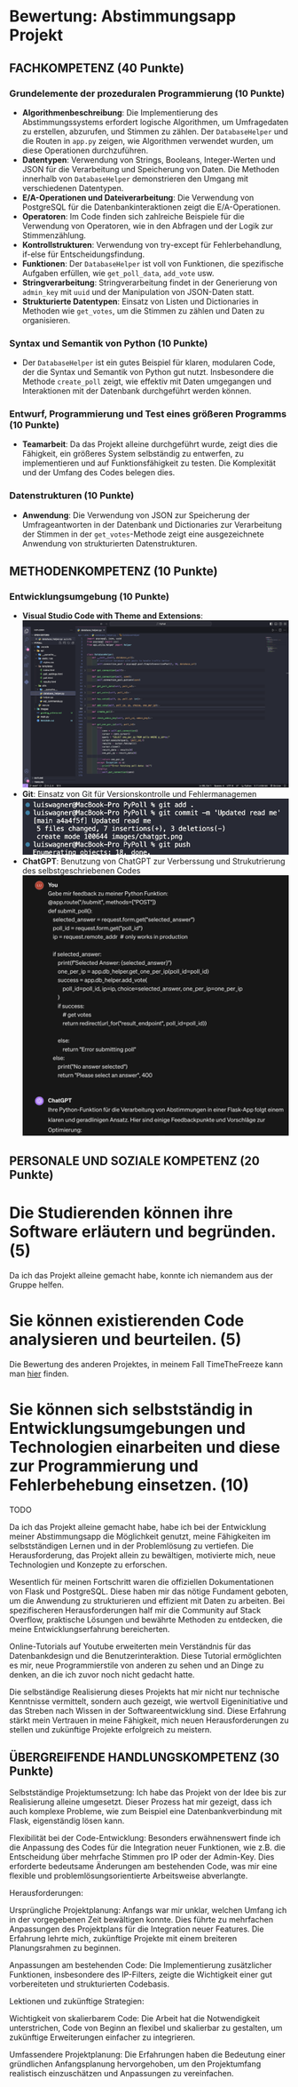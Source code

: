 
# Bewertung: Abstimmungsapp Projekt

## FACHKOMPETENZ (40 Punkte)

### Grundelemente der prozeduralen Programmierung (10 Punkte)
- **Algorithmenbeschreibung**: Die Implementierung des Abstimmungssystems erfordert logische Algorithmen, um Umfragedaten zu erstellen, abzurufen, und Stimmen zu zählen. Der `DatabaseHelper` und die Routen in `app.py` zeigen, wie Algorithmen verwendet wurden, um diese Operationen durchzuführen.
- **Datentypen**: Verwendung von Strings, Booleans, Integer-Werten und JSON für die Verarbeitung und Speicherung von Daten. Die Methoden innerhalb von `DatabaseHelper` demonstrieren den Umgang mit verschiedenen Datentypen.
- **E/A-Operationen und Dateiverarbeitung**: Die Verwendung von PostgreSQL für die Datenbankinteraktionen zeigt die E/A-Operationen. 
- **Operatoren**: Im Code finden sich zahlreiche Beispiele für die Verwendung von Operatoren, wie in den Abfragen und der Logik zur Stimmenzählung.
- **Kontrollstrukturen**: Verwendung von try-except für Fehlerbehandlung, if-else für Entscheidungsfindung.
- **Funktionen**: Der `DatabaseHelper` ist voll von Funktionen, die spezifische Aufgaben erfüllen, wie `get_poll_data`, `add_vote` usw.
- **Stringverarbeitung**: Stringverarbeitung findet in der Generierung von `admin_key` mit `uuid` und der Manipulation von JSON-Daten statt.
- **Strukturierte Datentypen**: Einsatz von Listen und Dictionaries in Methoden wie `get_votes`, um die Stimmen zu zählen und Daten zu organisieren.

### Syntax und Semantik von Python (10 Punkte)
- Der `DatabaseHelper` ist ein gutes Beispiel für klaren, modularen Code, der die Syntax und Semantik von Python gut nutzt. Insbesondere die Methode `create_poll` zeigt, wie effektiv mit Daten umgegangen und Interaktionen mit der Datenbank durchgeführt werden können.

### Entwurf, Programmierung und Test eines größeren Programms (10 Punkte)
- **Teamarbeit**: Da das Projekt alleine durchgeführt wurde, zeigt dies die Fähigkeit, ein größeres System selbständig zu entwerfen, zu implementieren und auf Funktionsfähigkeit zu testen. Die Komplexität und der Umfang des Codes belegen dies.

### Datenstrukturen (10 Punkte)
- **Anwendung**: Die Verwendung von JSON zur Speicherung der Umfrageantworten in der Datenbank und Dictionaries zur Verarbeitung der Stimmen in der `get_votes`-Methode zeigt eine ausgezeichnete Anwendung von strukturierten Datenstrukturen.

## METHODENKOMPETENZ (10 Punkte)

### Entwicklungsumgebung (10 Punkte)
- **Visual Studio Code with Theme and Extensions**: ![Visual Studio Code](https://github.com/LxisW/PyPoll/blob/main/images/vsc.png)
- **Git**: Einsatz von Git für Versionskontrolle und Fehlermanagemen ![GIT](https://github.com/LxisW/PyPoll/blob/main/images/git.png) 
- **ChatGPT**: Benutzung von ChatGPT zur Verberssung und Strukutrierung des selbstgeschriebenen Codes ![ChatGPT](https://github.com/LxisW/PyPoll/blob/main/images/chatgpt.png)



## PERSONALE UND SOZIALE KOMPETENZ (20 Punkte)

# Die Studierenden können ihre Software erläutern und begründen. (5)
<!-- Jeder in der Gruppe: You have helped someone else and taught something to a fellow student (get a support message from one person) -->
Da ich das Projekt alleine gemacht habe, konnte ich niemandem aus der Gruppe helfen.

# Sie können existierenden Code analysieren und beurteilen. (5)
<!-- Pro Gruppe:You have critiqued another group project. Link to your critique here (another wiki page on your git) and link the project in the critique, use these evaluation criteria to critique the other project. Make sure they get a top grade after making the suggested changes -->
Die Bewertung des anderen Projektes, in meinem Fall TimeTheFreeze kann man [hier](https://github.com/LxisW/PyPoll/blob/main/grading_time_the_freeze.md) finden.

# Sie können sich selbstständig in Entwicklungsumgebungen und Technologien einarbeiten und diese zur Programmierung und Fehlerbehebung einsetzen. (10)
<!-- Which technology did you learn outside of the teacher given input -->
<!-- Did you or your group get help from someone in the classroom (get a support message here from the person who helped you) -->
TODO

Da ich das Projekt alleine gemacht habe, habe ich bei der Entwicklung meiner Abstimmungsapp die Möglichkeit genutzt, meine Fähigkeiten im selbstständigen Lernen und in der Problemlösung zu vertiefen. Die Herausforderung, das Projekt allein zu bewältigen, motivierte mich, neue Technologien und Konzepte zu erforschen.

Wesentlich für meinen Fortschritt waren die offiziellen Dokumentationen von Flask und PostgreSQL. Diese haben mir das nötige Fundament geboten, um die Anwendung zu strukturieren und effizient mit Daten zu arbeiten. Bei spezifischeren Herausforderungen half mir die Community auf Stack Overflow, praktische Lösungen und bewährte Methoden zu entdecken, die meine Entwicklungserfahrung bereicherten.

Online-Tutorials auf Youtube erweiterten mein Verständnis für das Datenbankdesign und die Benutzerinteraktion. Diese Tutorial ermöglichten es mir, neue Programmierstile von anderen zu sehen und an Dinge zu denken, an die ich zuvor noch nicht gedacht hatte.

Die selbständige Realisierung dieses Projekts hat mir nicht nur technische Kenntnisse vermittelt, sondern auch gezeigt, wie wertvoll Eigeninitiative und das Streben nach Wissen in der Softwareentwicklung sind. Diese Erfahrung stärkt mein Vertrauen in meine Fähigkeit, mich neuen Herausforderungen zu stellen und zukünftige Projekte erfolgreich zu meistern.

## ÜBERGREIFENDE HANDLUNGSKOMPETENZ (30 Punkte)
<!-- Which parts of your project are you proud of and why (describe, analyse, link) -->
<!-- Where were the problems with your implementation, timeline, functionality, team management (describe, analyse, reflect from past to future, link if relevant) -->
Selbstständige Projektumsetzung: Ich habe das Projekt von der Idee bis zur Realisierung alleine umgesetzt. Dieser Prozess hat mir gezeigt, dass ich auch komplexe Probleme, wie zum Beispiel eine Datenbankverbindung mit Flask, eigenständig lösen kann.

Flexibilität bei der Code-Entwicklung: Besonders erwähnenswert finde ich die Anpassung des Codes für die Integration neuer Funktionen, wie z.B. die Entscheidung über mehrfache Stimmen pro IP oder der Admin-Key. Dies erforderte bedeutsame Änderungen am bestehenden Code, was mir eine flexible und problemlösungsorientierte Arbeitsweise abverlangte.

Herausforderungen:

Ursprüngliche Projektplanung: Anfangs war mir unklar, welchen Umfang ich in der vorgegebenen Zeit bewältigen konnte. Dies führte zu mehrfachen Anpassungen des Projektplans für die Integration neuer Features. Die Erfahrung lehrte mich, zukünftige Projekte mit einem breiteren Planungsrahmen zu beginnen.

Anpassungen am bestehenden Code: Die Implementierung zusätzlicher Funktionen, insbesondere des IP-Filters, zeigte die Wichtigkeit einer gut vorbereiteten und strukturierten Codebasis.

Lektionen und zukünftige Strategien:

Wichtigkeit von skalierbarem Code: Die Arbeit hat die Notwendigkeit unterstrichen, Code von Beginn an flexibel und skalierbar zu gestalten, um zukünftige Erweiterungen einfacher zu integrieren.

Umfassendere Projektplanung: Die Erfahrungen haben die Bedeutung einer gründlichen Anfangsplanung hervorgehoben, um den Projektumfang realistisch einzuschätzen und Anpassungen zu vereinfachen.
